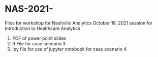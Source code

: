 # NAS-2021-
Files for workshop for Nashville Analytics October 18, 2021 session for Introduction to Healthcare Analytics

1. PDF of power point slides 
2. R File for case scenario 3
3. Ipy file for use of jupyter notebook for case scenario 4
